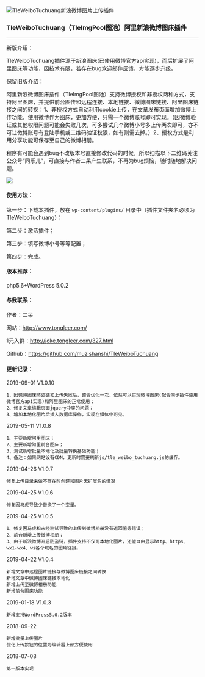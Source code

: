 <img src="https://ws3.sinaimg.cn/large/ecabade5ly1fqwuz2k658j20le05nt8i" alt="TleWeiboTuchuang新浪微博图片上传插件" />

### TleWeiboTuchuang（TleImgPool图池）阿里新浪微博图床插件
---

新版介绍：

TleWeiboTuchuang插件源于新浪图床(已使用微博官方api实现)，而后扩展了阿里图床等功能，因技术有限，若存在bug欢迎邮件反馈，方能逐步升级。

保留旧版介绍：

阿里新浪微博图床插件（TleImgPool图池）支持微博授权和非授权两种方式，支持阿里图床，并提供前台图传和远程连接、本地链接、微博图床链接、阿里图床链接之间的转换：1、非授权方式自动利用cookie上传，在文章发布页面增加微博上传功能，使用微博作为图床，更加方便，只需一个微博账号即可实现。（因微博验证或其他权限问题可能会失败几次，可多尝试几个微博小号多上传两次即可，亦不可让微博账号有登陆手机或二维码验证权限，如有则需去掉。）2、授权方式是利用分享功能可保存至自己的微博相册。

程序有可能会遇到bug不改版本号直接修改代码的时候，所以扫描以下二维码关注公众号“同乐儿”，可直接与作者二呆产生联系，不再为bug烦恼，随时随地解决问题。

<img src="http://me.tongleer.com/content/uploadfile/201706/008b1497454448.png">

#### 使用方法：
第一步：下载本插件，放在 `wp-content/plugins/` 目录中（插件文件夹名必须为TleWeiboTuchuang）；

第二步：激活插件；

第三步：填写微博小号等等配置；

第四步：完成。

#### 版本推荐：
php5.6+WordPress 5.0.2

#### 与我联系：
作者：二呆

网站：http://www.tongleer.com/

1元入群：http://joke.tongleer.com/327.html

Github：https://github.com/muzishanshi/TleWeiboTuchuang

#### 更新记录：
2019-09-01 V1.0.10

	1、因微博图床防盗链和上传失败后，整合优化一次，依然可以实现微博图床(配合同步插件使用微博官方api实现)和阿里图床的正常使用；
	2、修复文章编辑页面jquery冲突的问题；
	3、增加本地化图片后插入数据库操作，实现在媒体中可见。
	
2019-05-11 V1.0.8

	1、主要新增阿里图床；
	2、主要新增阿里前台图床；
	3、测试新增批量本地化及批量转换基础功能；
	4、备注：如果网站设有CDN，更新时需要刷新js/tle_weibo_tuchuang.js的缓存。
	
2019-04-26 V1.0.7

	修复上传目录未做不存在时创建和图片无扩展名的情况
	
2019-04-25 V1.0.6

	修复因马虎导致少替换了一个变量。
	
2019-04-25 V1.0.5

	1、修复因马虎和未经测试导致的上传到微博相册没有返回值等错误；
	2、前台新增上传微博相册；
	3、由于新浪微博开启防盗链，插件支持不仅可本地化图片，还能自由显示http、https、wx1-wx4、ws各个域名的图片链接。
	
2019-04-22 V1.0.4

	新增文章中远程图片链接与微博图床链接之间转换
	新增文章中微博图床链接本地化
	新增上传至微博相册功能
	新增前台图床功能
	
2019-01-18 V1.0.3

	新增支持WordPress5.0.2版本
	
2018-09-22

	新增批量上传图片
	优化上传按钮的位置为编辑器上部方便使用

2018-07-08

	第一版本实现